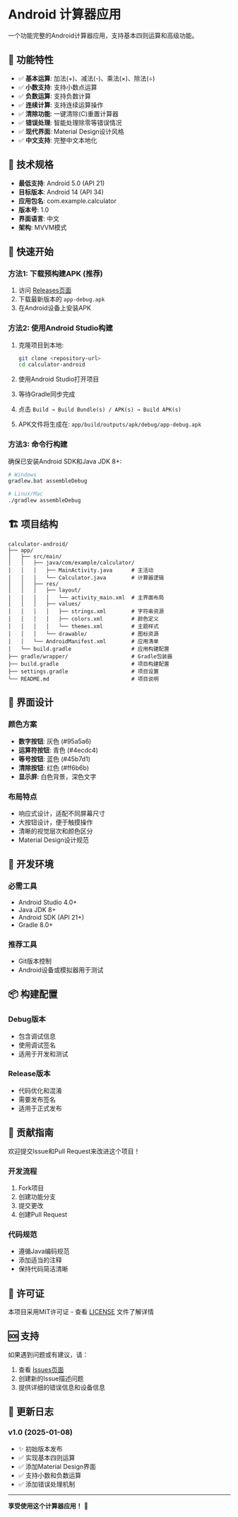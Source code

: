 # Android 计算器应用

一个功能完整的Android计算器应用，支持基本四则运算和高级功能。

## 🎯 功能特性

- ✅ **基本运算**: 加法(+)、减法(-)、乘法(×)、除法(÷)
- ✅ **小数支持**: 支持小数点运算
- ✅ **负数运算**: 支持负数计算
- ✅ **连续计算**: 支持连续运算操作
- ✅ **清除功能**: 一键清除(C)重置计算器
- ✅ **错误处理**: 智能处理除零等错误情况
- ✅ **现代界面**: Material Design设计风格
- ✅ **中文支持**: 完整中文本地化

## 📱 技术规格

- **最低支持**: Android 5.0 (API 21)
- **目标版本**: Android 14 (API 34)
- **应用包名**: com.example.calculator
- **版本号**: 1.0
- **界面语言**: 中文
- **架构**: MVVM模式

## 🚀 快速开始

### 方法1: 下载预构建APK (推荐)

1. 访问 [Releases页面](../../releases)
2. 下载最新版本的 `app-debug.apk`
3. 在Android设备上安装APK

### 方法2: 使用Android Studio构建

1. 克隆项目到本地:
   ```bash
   git clone <repository-url>
   cd calculator-android
   ```

2. 使用Android Studio打开项目

3. 等待Gradle同步完成

4. 点击 `Build → Build Bundle(s) / APK(s) → Build APK(s)`

5. APK文件将生成在: `app/build/outputs/apk/debug/app-debug.apk`

### 方法3: 命令行构建

确保已安装Android SDK和Java JDK 8+:

```bash
# Windows
gradlew.bat assembleDebug

# Linux/Mac
./gradlew assembleDebug
```

## 🏗️ 项目结构

```
calculator-android/
├── app/
│   ├── src/main/
│   │   ├── java/com/example/calculator/
│   │   │   ├── MainActivity.java      # 主活动
│   │   │   └── Calculator.java        # 计算器逻辑
│   │   ├── res/
│   │   │   ├── layout/
│   │   │   │   └── activity_main.xml  # 主界面布局
│   │   │   ├── values/
│   │   │   │   ├── strings.xml        # 字符串资源
│   │   │   │   ├── colors.xml         # 颜色定义
│   │   │   │   └── themes.xml         # 主题样式
│   │   │   └── drawable/              # 图标资源
│   │   └── AndroidManifest.xml        # 应用清单
│   └── build.gradle                   # 应用构建配置
├── gradle/wrapper/                    # Gradle包装器
├── build.gradle                       # 项目构建配置
├── settings.gradle                    # 项目设置
└── README.md                          # 项目说明
```

## 🎨 界面设计

### 颜色方案
- **数字按钮**: 灰色 (#95a5a6)
- **运算符按钮**: 青色 (#4ecdc4)  
- **等号按钮**: 蓝色 (#45b7d1)
- **清除按钮**: 红色 (#ff6b6b)
- **显示屏**: 白色背景，深色文字

### 布局特点
- 响应式设计，适配不同屏幕尺寸
- 大按钮设计，便于触摸操作
- 清晰的视觉层次和颜色区分
- Material Design设计规范

## 🔧 开发环境

### 必需工具
- Android Studio 4.0+
- Java JDK 8+
- Android SDK (API 21+)
- Gradle 8.0+

### 推荐工具
- Git版本控制
- Android设备或模拟器用于测试

## 📦 构建配置

### Debug版本
- 包含调试信息
- 使用调试签名
- 适用于开发和测试

### Release版本
- 代码优化和混淆
- 需要发布签名
- 适用于正式发布

## 🤝 贡献指南

欢迎提交Issue和Pull Request来改进这个项目！

### 开发流程
1. Fork项目
2. 创建功能分支
3. 提交更改
4. 创建Pull Request

### 代码规范
- 遵循Java编码规范
- 添加适当的注释
- 保持代码简洁清晰

## 📄 许可证

本项目采用MIT许可证 - 查看 [LICENSE](LICENSE) 文件了解详情

## 🆘 支持

如果遇到问题或有建议，请：
1. 查看 [Issues页面](../../issues)
2. 创建新的Issue描述问题
3. 提供详细的错误信息和设备信息

## 📝 更新日志

### v1.0 (2025-01-08)
- ✨ 初始版本发布
- ✅ 实现基本四则运算
- ✅ 添加Material Design界面
- ✅ 支持小数和负数运算
- ✅ 添加错误处理机制

---

**享受使用这个计算器应用！** 🎉